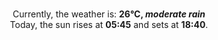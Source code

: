 <p  align="center"><br/>Currently, the weather is: <b> 26°C, <i>moderate rain</i></b></br>Today, the sun rises at <b>05:45</b> and sets at <b>18:40</b>.</p>